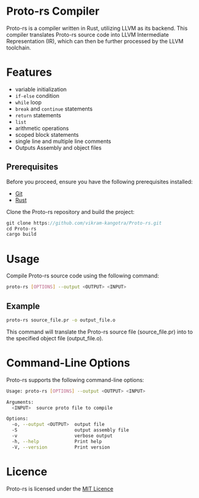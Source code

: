 # Proto-rs Compiler

Proto-rs is a compiler written in Rust, utilizing LLVM as its backend. This compiler translates Proto-rs source code into LLVM Intermediate Representation (IR), which can then be further processed by the LLVM toolchain.

# Features

- variable initialization
- `if-else` condition
- `while` loop
- `break` and `continue` statements
- `return` statements
- `list` 
- arithmetic operations
- scoped block statements
- single line and multiple line comments
- Outputs Assembly and object files

## Prerequisites
Before you proceed, ensure you have the following prerequisites installed:

- [Git](https://git-scm.com/)
- [Rust](https://www.rust-lang.org/)

Clone the Proto-rs repository and build the project:

```rust
git clone https://github.com/vikram-kangotra/Proto-rs.git
cd Proto-rs
cargo build
```

# Usage
Compile Proto-rs source code using the following command:

```bash
proto-rs [OPTIONS] --output <OUTPUT> <INPUT>
```

## Example

```bash
proto-rs source_file.pr -o output_file.o
```

This command will translate the Proto-rs source file (source_file.pr) into to the specified object file (output_file.o).

# Command-Line Options
Proto-rs supports the following command-line options:

```bash
Usage: proto-rs [OPTIONS] --output <OUTPUT> <INPUT>

Arguments:
  <INPUT>  source proto file to compile

Options:
  -o, --output <OUTPUT>  output file
  -S                     output assembly file
  -v                     verbose output
  -h, --help             Print help
  -V, --version          Print version
```

# Licence
Proto-rs is licensed under the [MIT Licence](./LICENSE)
